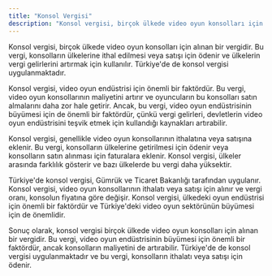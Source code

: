 ```yaml
---
title: "Konsol Vergisi"
description: "Konsol vergisi, birçok ülkede video oyun konsolları için alınan bir vergidir."
---
```


Konsol vergisi, birçok ülkede video oyun konsolları için alınan bir vergidir. Bu vergi, konsolların ülkelerine ithal
edilmesi veya satışı için ödenir ve ülkelerin vergi gelirlerini artırmak için kullanılır. Türkiye'de de konsol vergisi
uygulanmaktadır.

Konsol vergisi, video oyun endüstrisi için önemli bir faktördür. Bu vergi, video oyun konsollarının maliyetini artırır
ve oyuncuların bu konsolları satın almalarını daha zor hale getirir. Ancak, bu vergi, video oyun endüstrisinin büyümesi
için de önemli bir faktördür, çünkü vergi gelirleri, devletlerin video oyun endüstrisini teşvik etmek için kullandığı
kaynakları artırabilir.

Konsol vergisi, genellikle video oyun konsollarının ithalatına veya satışına eklenir. Bu vergi, konsolların ülkelerine
getirilmesi için ödenir veya konsolların satın alınması için faturalara eklenir. Konsol vergisi, ülkeler arasında
farklılık gösterir ve bazı ülkelerde bu vergi daha yüksektir.

Türkiye'de konsol vergisi, Gümrük ve Ticaret Bakanlığı tarafından uygulanır. Konsol vergisi, video oyun konsollarının
ithalatı veya satışı için alınır ve vergi oranı, konsolun fiyatına göre değişir. Konsol vergisi, ülkedeki oyun
endüstrisi için önemli bir faktördür ve Türkiye'deki video oyun sektörünün büyümesi için de önemlidir.

Sonuç olarak, konsol vergisi birçok ülkede video oyun konsolları için alınan bir vergidir. Bu vergi, video oyun
endüstrisinin büyümesi için önemli bir faktördür, ancak konsolların maliyetini de artırabilir. Türkiye'de de konsol
vergisi uygulanmaktadır ve bu vergi, konsolların ithalatı veya satışı için ödenir.
